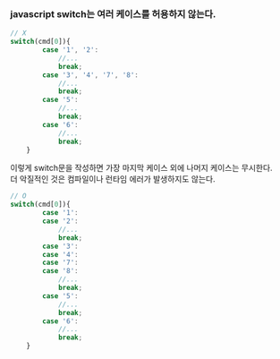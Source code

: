 ### javascript switch는 여러 케이스를 허용하지 않는다.
```javascript
// X
switch(cmd[0]){
        case '1', '2':
            //...
            break;
        case '3', '4', '7', '8':
            //...
            break;
        case '5':
            //...
            break;
        case '6':
            //...
            break;
    }
```
이렇게 switch문을 작성하면 가장 마지막 케이스 외에 나머지 케이스는 무시한다.  
더 악질적인 것은 컴파일이나 런타임 에러가 발생하지도 않는다.

```javascript
// O
switch(cmd[0]){
        case '1':
        case '2':
            //...
            break;
        case '3':
        case '4':
        case '7':
        case '8':
            //...
            break;
        case '5':
            //...
            break;
        case '6':
            //...
            break;
    }
```
